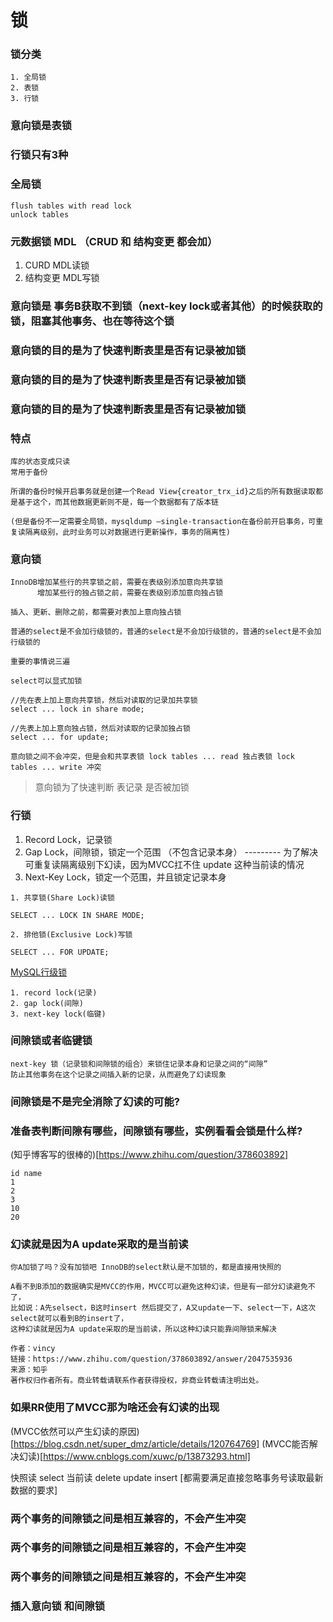 # 锁

### 锁分类
```
1. 全局锁
2. 表锁
3. 行锁
```


### 意向锁是表锁 

### 行锁只有3种

### 全局锁 
```
flush tables with read lock
unlock tables
```


### 元数据锁 MDL （CRUD 和 结构变更 都会加）

1. CURD MDL读锁
2. 结构变更 MDL写锁

### 意向锁是  事务B获取不到锁（next-key lock或者其他）的时候获取的锁，阻塞其他事务、也在等待这个锁
### 意向锁的目的是为了快速判断表里是否有记录被加锁
### 意向锁的目的是为了快速判断表里是否有记录被加锁
### 意向锁的目的是为了快速判断表里是否有记录被加锁

### 特点
```
库的状态变成只读
常用于备份

所谓的备份时候开启事务就是创建一个Read View{creator_trx_id}之后的所有数据读取都是基于这个，而其他数据更新则不是，每一个数据都有了版本链

(但是备份不一定需要全局锁，mysqldump –single-transaction在备份前开启事务，可重复读隔离级别，此时业务可以对数据进行更新操作，事务的隔离性)
```

### 意向锁
```
InnoDB增加某些行的共享锁之前，需要在表级别添加意向共享锁
      增加某些行的独占锁之前，需要在表级别添加意向独占锁

插入、更新、删除之前，都需要对表加上意向独占锁

普通的select是不会加行级锁的，普通的select是不会加行级锁的，普通的select是不会加行级锁的

重要的事情说三遍

select可以显式加锁

//先在表上加上意向共享锁，然后对读取的记录加共享锁
select ... lock in share mode;

//先表上加上意向独占锁，然后对读取的记录加独占锁
select ... for update;

意向锁之间不会冲突，但是会和共享表锁 lock tables ... read 独占表锁 lock tables ... write 冲突
```

> 意向锁为了快速判断 表记录 是否被加锁

### 行锁

1. Record Lock，记录锁
2. Gap Lock，间隙锁，锁定一个范围 （不包含记录本身）           ---------  为了解决可重复读隔离级别下幻读，因为MVCC扛不住 update 这种当前读的情况
3. Next-Key Lock，锁定一个范围，并且锁定记录本身


```
1. 共享锁(Share Lock)读锁

SELECT ... LOCK IN SHARE MODE;

2. 排他锁(Exclusive Lock)写锁

SELECT ... FOR UPDATE;

```

[MySQL行级锁](https://cloud.tencent.com/developer/article/2031752)

```
1. record lock(记录)
2. gap lock(间隙)
3. next-key lock(临键)
```

### 间隙锁或者临键锁
```
next-key 锁（记录锁和间隙锁的组合）来锁住记录本身和记录之间的“间隙”
防止其他事务在这个记录之间插入新的记录，从而避免了幻读现象
```

### 间隙锁是不是完全消除了幻读的可能?


### 准备表判断间隙有哪些，间隙锁有哪些，实例看看会锁是什么样?

(知乎博客写的很棒的)[https://www.zhihu.com/question/378603892]

```
id name
1
2
3
10
20
```

### 幻读就是因为A update采取的是当前读

```
你A加锁了吗？没有加锁吧 InnoDB的select默认是不加锁的，都是直接用快照的

A看不到B添加的数据确实是MVCC的作用，MVCC可以避免这种幻读，但是有一部分幻读避免不了，
比如说：A先selsect，B这时insert 然后提交了，A又update一下、select一下，A这次select就可以看到B的insert了，
这种幻读就是因为A update采取的是当前读，所以这种幻读只能靠间隙锁来解决

作者：vincy
链接：https://www.zhihu.com/question/378603892/answer/2047535936
来源：知乎
著作权归作者所有。商业转载请联系作者获得授权，非商业转载请注明出处。
```

### 如果RR使用了MVCC那为啥还会有幻读的出现

(MVCC依然可以产生幻读的原因)[https://blog.csdn.net/super_dmz/article/details/120764769]
(MVCC能否解决幻读)[https://www.cnblogs.com/xuwc/p/13873293.html]

快照读 select
当前读 delete update insert [都需要满足直接忽略事务号读取最新数据的要求]



### 两个事务的间隙锁之间是相互兼容的，不会产生冲突
### 两个事务的间隙锁之间是相互兼容的，不会产生冲突
### 两个事务的间隙锁之间是相互兼容的，不会产生冲突


### 插入意向锁 和间隙锁